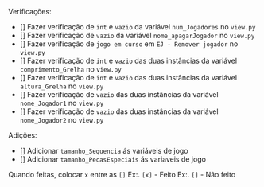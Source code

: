 Verificações:

- [] Fazer verificação de `int` e `vazio` da variável `num_Jogadores` no `view.py`
- [] Fazer verificação de `vazio` da variável `nome_apagarJogador` no `view.py`
- [] Fazer verificação de `jogo em curso` em `EJ - Remover jogador` no `view.py`
- [] Fazer verificação de `int` e `vazio` das duas instâncias da variável `comprimento_Grelha` no `view.py`
- [] Fazer verificação de `int` e `vazio` das duas instâncias da variável `altura_Grelha` no `view.py`
- [] Fazer verificação de `vazio` das duas instâncias da variável `nome_Jogador1` no `view.py`
- [] Fazer verificação de `vazio` das duas instâncias da variável `nome_Jogador2` no `view.py`

Adições:

- [] Adicionar `tamanho_Sequencia` ás variáveis de jogo
- [] Adicionar `tamanho_PecasEspeciais` ás variaveis de jogo

Quando feitas, colocar `x` entre as `[]` 
    Ex:. `[x]` - Feito
    Ex:. `[]` - Não feito
